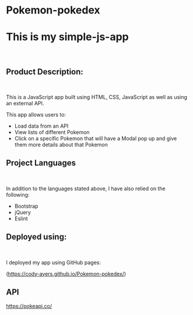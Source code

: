 # Pokemon-pokedex

# This is my simple-js-app

<br>

## Product Description:

<br>

This is a JavaScript app built using HTML, CSS, JavaScript as well as using an external API.

This app allows users to:

- Load data from an API
- View lists of different Pokemon
- Click on a specific Pokemon that will have a Modal pop up and give them more details about that Pokemon

## Project Languages

<br>

In addition to the languages stated above, I have also relied on the following:

- Bootstrap
- jQuery
- Eslint

## Deployed using:

<br>

I deployed my app using GitHub pages:

(https://cody-ayers.github.io/Pokemon-pokedex/)

## API

https://pokeapi.co/
